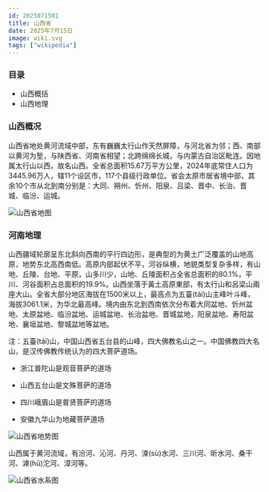 ```yaml
---
id: 2025071501
title: 山西省
date: 2025年7月15日
image: wiki.svg
tags: ["wikipedia"]
---
```



### 目录

 - 山西概括
 - 山西地理


### 山西概况

山西省地处黄河流域中部，东有巍巍太行山作天然屏障，与河北省为邻；西、南部以黄河为堑，与陕西省、河南省相望；北跨绵绵长城，与内蒙古自治区毗连。因地属太行山以西，故名山西。全省总面积15.67万平方公里，2024年底常住人口为3445.96万人，辖11个设区市，117个县级行政单位。省会太原市居省境中部，其余10个市从北到南分别是：大同、朔州、忻州、阳泉、吕梁、晋中、长治、晋城、临汾、运城。

![山西省地图](https://loongzxl.com/blogs/20250715山西省地图.jpg)


###  河南地理

山西疆域轮廓呈东北斜向西南的平行四边形，是典型的为黄土广泛覆盖的山地高原，地势东北高西南低。高原内部起伏不平，河谷纵横，地貌类型复杂多样，有山地、丘陵、台地、平原，山多川少，山地、丘陵面积占全省总面积的80.1%，平川、河谷面积占总面积的19.9%。山西坐落于黃土高原東部，有太行山和呂梁山兩座大山。全省大部分地区海拔在1500米以上，最高点为五臺(tái)山主峰叶斗峰，海拔3061.1米，为华北最高峰。境内由东北到西南依次分布着大同盆地、忻州盆地、太原盆地、临汾盆地、运城盆地、长治盆地、晋城盆地，阳泉盆地、寿阳盆地、襄垣盆地、黎城盆地等盆地。

注：五臺(tái)山，中国山西省五台县的山峰，四大佛教名山之一。中国佛教四大名山，是汉传佛教传统认为的四大菩萨道场。

  - 浙江普陀山是观音菩萨的道场

  - 山西五台山是文殊菩萨的道场
  
  - 四川峨眉山是普贤菩萨的道场

  - 安徽九华山为地藏菩萨道场

![山西省地势图](https://loongzxl.com/blogs/20250715山西省地势图.jpg)


山西属于黄河流域，有汾河、沁河、丹河、涑(sù)水河、三川河、昕水河、桑干河、滹(hū)沱河、漳河等。


![山西省水系图](https://loongzxl.com/blogs/20250715山西省水系图.jpg)
